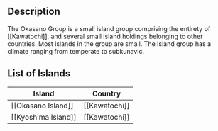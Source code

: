 ## Description

The Okasano Group is a small island group comprising the entirety of [[Kawatochi]], and several small island holdings belonging to other countries. Most islands in the group are small. The Island group has a climate ranging from temperate to subkunavic.
## List of Islands

| Island              | Country       |
| ------------------- | ------------- |
| [[Okasano Island]]  | [[Kawatochi]] |
| [[Kyoshima Island]] | [[Kawatochi]] |

